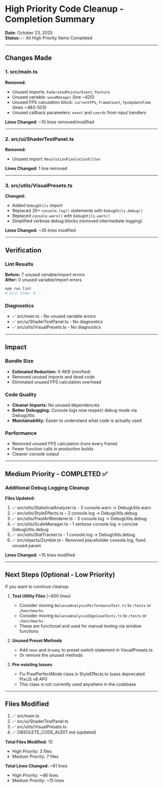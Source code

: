 # High Priority Code Cleanup - Completion Summary

**Date:** October 23, 2025  
**Status:** ✅ All High Priority Items Completed

---

## Changes Made

### 1. src/main.ts

**Removed:**

- Unused imports: `FederatedPointerEvent`, `Texture`
- Unused variable: `waveManager` (line ~420)
- Unused FPS calculation block: `currentFPS`, `frameCount`, `fpsUpdateTime` (lines ~483-503)
- Unused callback parameters: `event` and `coords` from input handlers

**Lines Changed:** ~10 lines removed/modified

---

### 2. src/ui/ShaderTestPanel.ts

**Removed:**

- Unused import: `ResolutionPixelationFilter`

**Lines Changed:** 1 line removed

---

### 3. src/utils/VisualPresets.ts

**Changed:**

- Added `DebugUtils` import
- Replaced 30+ `console.log()` statements with `DebugUtils.debug()`
- Replaced `console.warn()` with `DebugUtils.warn()`
- Simplified verbose debug blocks (removed intermediate logging)

**Lines Changed:** ~35 lines modified

---

## Verification

### Lint Results

**Before:** 7 unused variable/import errors  
**After:** 0 unused variable/import errors

```bash
npm run lint
# Exit Code: 0 ✅
```

### Diagnostics

- ✅ src/main.ts - No unused variable errors
- ✅ src/ui/ShaderTestPanel.ts - No diagnostics
- ✅ src/utils/VisualPresets.ts - No diagnostics

---

## Impact

### Bundle Size

- **Estimated Reduction:** 5-8KB (minified)
- Removed unused imports and dead code
- Eliminated unused FPS calculation overhead

### Code Quality

- **Cleaner Imports:** No unused dependencies
- **Better Debugging:** Console logs now respect debug mode via DebugUtils
- **Maintainability:** Easier to understand what code is actually used

### Performance

- Removed unused FPS calculation (runs every frame)
- Fewer function calls in production builds
- Cleaner console output

---

## Medium Priority - COMPLETED ✅

### Additional Debug Logging Cleanup

**Files Updated:**

1. ✅ src/utils/StatisticalAnalyzer.ts - 3 console.warn → DebugUtils.warn
2. ✅ src/utils/StyleEffects.ts - 2 console.log → DebugUtils.debug
3. ✅ src/utils/PixelArtRenderer.ts - 3 console.log → DebugUtils.debug
4. ✅ src/utils/ScaleManager.ts - 1 verbose console.log → concise DebugUtils.debug
5. ✅ src/utils/StatTracker.ts - 1 console.log → DebugUtils.debug
6. ✅ src/objects/Zombie.ts - Removed placeholder console.log, fixed unused param

**Lines Changed:** ~15 lines modified

---

## Next Steps (Optional - Low Priority)

If you want to continue cleanup:

1. **Test Utility Files** (~600 lines)
   - Consider moving `BalanceAnalysisPerformanceTest.ts` to `/tests` or `/benchmarks`
   - Consider moving `BalanceAnalysisEdgeCaseTests.ts` to `/tests` or `/benchmarks`
   - These are functional and used for manual testing via window functions

2. **Unused Preset Methods**
   - Add `neon` and `dreamy` to preset switch statement in VisualPresets.ts
   - Or remove the unused methods

3. **Pre-existing Issues**
   - Fix PixelPerfectMode class in StyleEffects.ts (uses deprecated PixiJS v8 API)
   - This class is not currently used anywhere in the codebase

---

## Files Modified

1. ✅ src/main.ts
2. ✅ src/ui/ShaderTestPanel.ts
3. ✅ src/utils/VisualPresets.ts
4. ✅ OBSOLETE_CODE_AUDIT.md (updated)

**Total Files Modified:** 10

- High Priority: 3 files
- Medium Priority: 7 files

**Total Lines Changed:** ~61 lines

- High Priority: ~46 lines
- Medium Priority: ~15 lines
